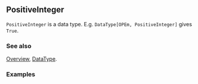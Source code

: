 ## PositiveInteger

`PositiveInteger` is a data type. E.g. `DataType[OPEm, PositiveInteger]` gives `True`.

### See also

[Overview](Extra/FeynCalc.md), [DataType](DataType.md).

### Examples
